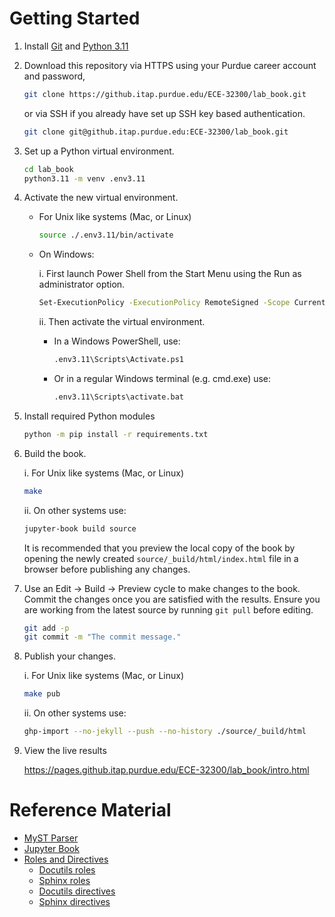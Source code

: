 # Getting Started

1. Install [Git](https://github.com/git-guides/install-git) and [Python
3.11](https://www.python.org/)

2. Download this repository via HTTPS using your Purdue career account and password,

   ```sh
   git clone https://github.itap.purdue.edu/ECE-32300/lab_book.git
   ```
   or via SSH if you already have set up SSH key based authentication.

   ```sh
   git clone git@github.itap.purdue.edu:ECE-32300/lab_book.git
   ```

3. Set up a Python virtual environment.

   ```sh
   cd lab_book
   python3.11 -m venv .env3.11
   ```

4. Activate the new virtual environment.

   - For Unix like systems (Mac, or Linux)

     ```sh
     source ./.env3.11/bin/activate
     ```

   - On Windows:

     i. First launch Power Shell from the Start Menu using the Run as
        administrator option.
        ```sh
        Set-ExecutionPolicy -ExecutionPolicy RemoteSigned -Scope CurrentUser
        ```
     ii. Then activate the virtual environment.

        - In a Windows PowerShell, use:
          ```sh
          .env3.11\Scripts\Activate.ps1
          ```
        - Or in a regular Windows terminal (e.g. cmd.exe) use:
          ```sh
          .env3.11\Scripts\activate.bat
          ```

5. Install required Python modules

   ```sh
   python -m pip install -r requirements.txt
   ```

6. Build the book.

   i. For Unix like systems (Mac, or Linux)
   ```sh
   make
   ```
   ii. On other systems use:
   ```sh
   jupyter-book build source
   ```

   It is recommended that you preview the local copy of the book by opening the
   newly created `source/_build/html/index.html` file in a browser before
   publishing any changes.

7. Use an Edit -> Build -> Preview cycle to make changes to the book. Commit the
changes once you are satisfied with the results.  Ensure you are working from
the latest source by running `git pull` before editing.

   ```sh
   git add -p
   git commit -m "The commit message."
   ```

8. Publish your changes.

   i. For Unix like systems (Mac, or Linux)
   ```sh
   make pub
   ```
   ii. On other systems use:
   ```sh
   ghp-import --no-jekyll --push --no-history ./source/_build/html
   ```

9. View the live results

   https://pages.github.itap.purdue.edu/ECE-32300/lab_book/intro.html


# Reference Material

- [MyST Parser](https://myst-parser.readthedocs.io/en/latest/index.html)
- [Jupyter Book](https://jupyterbook.org/en/stable/intro.html)
- [Roles and Directives](https://myst-parser.readthedocs.io/en/latest/syntax/roles-and-directives.html#)
  - [Docutils roles](https://docutils.sourceforge.io/docs/ref/rst/roles.html)
  - [Sphinx roles](https://www.sphinx-doc.org/en/master/usage/restructuredtext/roles.html)
  - [Docutils directives](https://docutils.sourceforge.io/docs/ref/rst/directives.html)
  - [Sphinx directives](https://www.sphinx-doc.org/en/master/usage/restructuredtext/directives.html)
